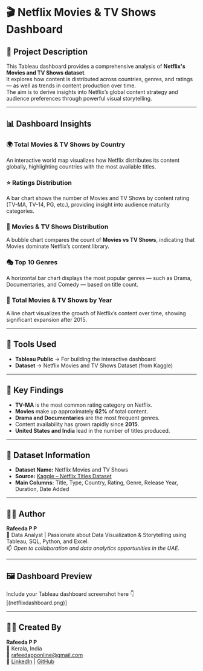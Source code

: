 # 🎬 Netflix Movies & TV Shows Dashboard

## 📘 Project Description
This Tableau dashboard provides a comprehensive analysis of **Netflix's Movies and TV Shows dataset**.  
It explores how content is distributed across countries, genres, and ratings — as well as trends in content production over time.  
The aim is to derive insights into Netflix’s global content strategy and audience preferences through powerful visual storytelling.

---

## 📊 Dashboard Insights

### 🌍 Total Movies & TV Shows by Country
An interactive world map visualizes how Netflix distributes its content globally, highlighting countries with the most available titles.

### ⭐ Ratings Distribution
A bar chart shows the number of Movies and TV Shows by content rating (TV-MA, TV-14, PG, etc.), providing insight into audience maturity categories.

### 🍿 Movies & TV Shows Distribution
A bubble chart compares the count of **Movies vs TV Shows**, indicating that Movies dominate Netflix’s content library.

### 🎭 Top 10 Genres
A horizontal bar chart displays the most popular genres — such as Drama, Documentaries, and Comedy — based on title count.

### 📅 Total Movies & TV Shows by Year
A line chart visualizes the growth of Netflix’s content over time, showing significant expansion after 2015.

---

## 🧩 Tools Used
- **Tableau Public** → For building the interactive dashboard  
- **Dataset** → Netflix Movies and TV Shows Dataset (from Kaggle)  

---

## 🚀 Key Findings
- **TV-MA** is the most common rating category on Netflix.  
- **Movies** make up approximately **62%** of total content.  
- **Drama and Documentaries** are the most frequent genres.  
- Content availability has grown rapidly since **2015**.  
- **United States and India** lead in the number of titles produced.

---

## 📂 Dataset Information
- **Dataset Name:** Netflix Movies and TV Shows  
- **Source:** [Kaggle – Netflix Titles Dataset](https://www.kaggle.com/shivamb/netflix-shows)  
- **Main Columns:** Title, Type, Country, Rating, Genre, Release Year, Duration, Date Added  

---

## 👩‍💻 Author
**Rafeeda P P**  
📍 Data Analyst | Passionate about Data Visualization & Storytelling using Tableau, SQL, Python, and Excel.  
📫 *Open to collaboration and data analytics opportunities in the UAE.*

---

## 🖼️ Dashboard Preview
Include your Tableau dashboard screenshot here 👇  
[(netflixdashboard.png)]

---

## 👩‍💻 Created By
**Rafeeda P P**  
📍 Kerala, India  
📧 [rafeedapponline@gmail.com](mailto:rafeedapponline@gmail.com)  
🔗 [LinkedIn](https://www.linkedin.com) | [GitHub](https://github.com/Rafeeda02)
